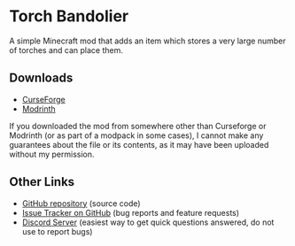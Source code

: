 # Torch Bandolier

A simple Minecraft mod that adds an item which stores a very large number of torches and can place them.

## Downloads

- [CurseForge](https://minecraft.curseforge.com/projects/torch-bandolier)
- [Modrinth](https://modrinth.com/mod/torch-bandolier)

If you downloaded the mod from somewhere other than Curseforge or Modrinth (or as part of a modpack in some cases), I cannot make any guarantees about the file or its contents, as it may have been uploaded without my permission.

## Other Links

- [GitHub repository](https://github.com/SilentChaos512/TorchBandolier) (source code)
- [Issue Tracker on GitHub](https://github.com/SilentChaos512/TorchBandolier/issues) (bug reports and feature requests)
- [Discord Server](https://discord.gg/Adyk9zHnUn) (easiest way to get quick questions answered, do not use to report bugs)

